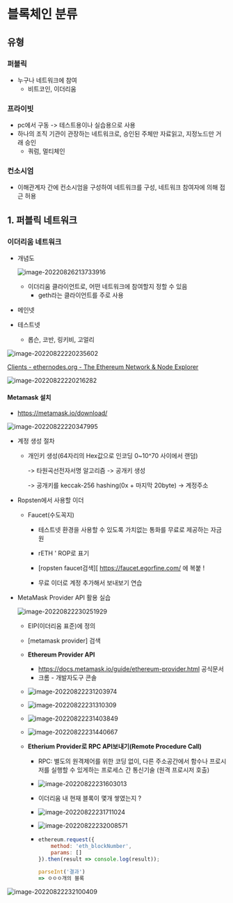 # 블록체인 분류



## 유형

### 퍼블릭

- 누구나 네트워크에 참여
  - 비트코인, 이더리움

### 프라이빗

- pc에서 구동 -> 테스트용이나 실습용으로 사용
- 하나의 조직 기관이 관장하는 네트워크로, 승인된 주체만 자료읽고, 지정노드만 거래 승인
  - 쿼럼, 멀티체인

### 컨소시엄

- 이해관계자 간에 컨소시엄을 구성하여 네트워크를 구성, 네트워크 참여자에 의해 접근 허용





## 1. 퍼블릭 네트워크

### 이더리움 네트워크

- 개념도

  ![image-20220826213733916](images/image-20220826213733916.png) 

  - 이더리움 클라이언트로, 어떤 네트워크에 참여할지 정할 수 있음
    - geth라는 클라이언트를 주로 사용


- 메인넷
- 테스트넷
  - 롭슨, 코반, 링키비, 고얼리


![image-20220822220235602](images/image-20220822220235602.png) 

[Clients - ethernodes.org - The Ethereum Network & Node Explorer](https://ethernodes.org/)

![image-20220822220216282](images/image-20220822220216282.png) 



#### Metamask 설치

- https://metamask.io/download/

![image-20220822220347995](images/image-20220822220347995.png) 

- 계정 생성 절차

  - 개인키 생성(64자리의 Hex값으로 인코딩 0~10^70 사이에서 랜덤)

    -> 타원곡선전자서명 알고리즘 -> 공개키 생성

    -> 공개키를 keccak-256 hashing(0x + 마지막 20byte) -> 계정주소


- Ropsten에서 사용할 이더

  - Faucet(수도꼭지)

    - 테스트넷 환경을 사용할 수 있도록 가치없는 통화를 무료로 제공하는 자금원

    - rETH '  ROP로 표기
    - [ropsten faucet검색][ https://faucet.egorfine.com/   에 복붙 !
    - 무료 이더로 계정 추가해서 보내보기 연습

- MetaMask Provider API 활용 실습

  ![image-20220822230251929](images/image-20220822230251929.png) 

  - EIP(이더리움 표준)에 정의

  - [metamask provider] 검색

  - **Ethereum Provider API**

    - https://docs.metamask.io/guide/ethereum-provider.html   공식문서
    - 크롬 - 개발자도구 콘솔

  - ![image-20220822231203974](images/image-20220822231203974.png) 

  - ![image-20220822231310309](images/image-20220822231310309.png) 

  - ![image-20220822231403849](images/image-20220822231403849.png) 

  - ![image-20220822231440667](images/image-20220822231440667.png) 

  - **Etherium Provider로 RPC API보내기(Remote Procedure Call)**

    - RPC: 별도의 원격제어를 위한 코딩 없이, 다른 주소공간에서 함수나 프로시저를 실행할 수 있게하는 프로세스 간 통신기술 (원격 프로시저 호출)

    - ![image-20220822231603013](images/image-20220822231603013.png) 

    - 이더리움 내 현재 블록이 몇개 쌓였는지 ? 

    - ![image-20220822231711024](images/image-20220822231711024.png)

    - ![image-20220822232008571](images/image-20220822232008571.png)
    
    - ```js
      ethereum.request({
          method: 'eth_blockNumber',
          params: []
      }).then(result => console.log(result));
      
      parseInt('결과')
      => ㅇㅇㅇ개의 블록
      ```
    
      
    

![image-20220822232100409](images/image-20220822232100409.png)







